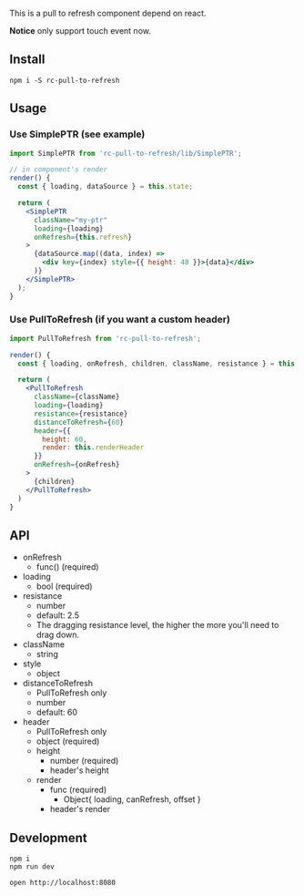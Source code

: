 This is a pull to refresh component depend on react.

**Notice** only support touch event now.

## Install

```
npm i -S rc-pull-to-refresh
```

## Usage

### Use SimplePTR (see example)

```jsx
import SimplePTR from 'rc-pull-to-refresh/lib/SimplePTR';

// in component's render
render() {
  const { loading, dataSource } = this.state;

  return (
    <SimplePTR
      className="my-ptr"
      loading={loading}
      onRefresh={this.refresh}
    >
      {dataSource.map((data, index) =>
        <div key={index} style={{ height: 48 }}>{data}</div>
      )}
    </SimplePTR>
  );
}
```

### Use PullToRefresh (if you want a custom header)

```jsx
import PullToRefresh from 'rc-pull-to-refresh';

render() {
  const { loading, onRefresh, children, className, resistance } = this.props

  return (
    <PullToRefresh
      className={className}
      loading={loading}
      resistance={resistance}
      distanceToRefresh={60}
      header={{
        height: 60,
        render: this.renderHeader
      }}
      onRefresh={onRefresh}
    >
      {children}
    </PullToRefresh>
  )
}
```

## API

- onRefresh
    - func() (required)
- loading
    - bool (required)
- resistance
    - number
    - default: 2.5
    - The dragging resistance level, the higher the more you'll need to drag down.
- className
    - string
- style
    - object
- distanceToRefresh
    - PullToRefresh only
    - number
    - default: 60
- header
    - PullToRefresh only
    - object (required)
    - height
        - number (required)
        - header's height
    - render
        - func (required)
            - Object{ loading, canRefresh, offset }
        - header's render

## Development

```
npm i
npm run dev

open http://localhost:8080
```